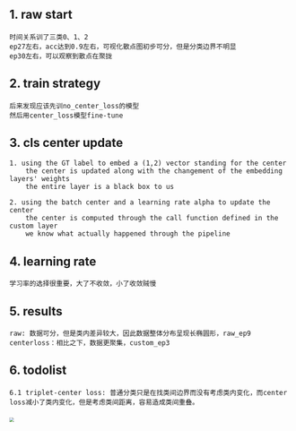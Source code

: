 ## 1. raw start
    时间关系训了三类0、1、2
    ep27左右，acc达到0.9左右，可视化散点图初步可分，但是分类边界不明显
    ep30左右，可以观察到散点在聚拢


## 2. train strategy
    后来发现应该先训no_center_loss的模型
    然后用center_loss模型fine-tune


## 3. cls center update
    1. using the GT label to embed a (1,2) vector standing for the center
        the center is updated along with the changement of the embedding layers' weights
        the entire layer is a black box to us
    
    2. using the batch center and a learning rate alpha to update the center
        the center is computed through the call function defined in the custom layer
        we know what actually happened through the pipeline


## 4. learning rate
    学习率的选择很重要，大了不收敛，小了收敛贼慢


## 5. results
    raw: 数据可分，但是类内差异较大，因此数据整体分布呈现长椭圆形，raw_ep9
    centerloss：相比之下，数据更聚集，custom_ep3


## 6. todolist
    6.1 triplet-center loss: 普通分类只是在找类间边界而没有考虑类内变化，而center loss减小了类内变化，但是考虑类间距离，容易造成类间重叠。
​	<img src="/Users/amber/workspace/centerloss/images/TCL.png" style="zoom:50%;" />